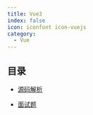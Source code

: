 ```yaml
---
title: Vue3
index: false
icon: iconfont icon-vuejs
category:
  - Vue
---
```



## 目录

- [源码解析](sourceCode.md)

- [面试题](interview.md)
